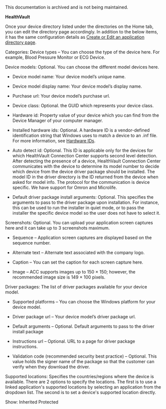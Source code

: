 This documentation is archived and is not being maintained.

**HealthVault**

<span></span>
Once your device directory listed under the directories on the <span class="label">Home</span> tab, you can edit the directory page accordingly. In addition to the below items, it has the same configuration details as <span>[Create or Edit an application directory page](acc-create-or-edit-an-application-directory-page.md)</span>.

<span id="Section1"></span>
<span class="label">Categories</span>: Device types – You can choose the type of the device here. For example, Blood Pressure Monitor or ECG Device.

<span class="label">Device models</span>: Optional. You can choose the different model devices here.

-   <span class="label">Device model name</span>: Your device model’s unique name.

-   <span class="label">Device model display name</span>: Your device model’s display name.

-   <span class="label">Purchase url</span>: Your device model’s purchase url.

-   <span class="label">Device class</span>: Optional. the GUID which represents your device class.

-   <span class="label">Hardware id</span>: Property value of your device which you can find from the Device Manager of your computer manager.

-   <span class="label">Installed hardware ids</span>: Optional. A hardware ID is a vendor-defined identification string that Windows uses to match a device to an .inf file. For more information, see [Hardware IDs](https://msdn.microsoft.com/en-us/library/windows/hardware/ff546152(v=vs.85).aspx).

-   <span class="label">Auto detect id</span>: Optional. This ID is applicable only for the devices for which HealthVault Connection Center supports second level detection. After detecting the presence of a device, HealthVault Connection Center communicates with the device to determine its model number to decide which device from the device driver package should be installed. The model ID in the driver directory is the ID returned from the device when asked for model info. The protocol for the communication is device specific. We have support for Omron and Microlife.

-   <span class="label">Default driver package install arguments</span>: Optional. This specifies the arguments to pass to the driver package upon installation. For instance, this can be used to run the installer in quiet mode, or to pass the installer the specific device model so the user does not have to select it.

<span class="label">Screenshots</span>: Optional. You can upload your application screen captures here and it can take up to 3 screenshots maximum.

-   <span class="label">Sequence</span> – Application screen captures are displayed based on the sequence number.

-   <span class="label">Alternate text</span> – Alternate text associated with the company logo.

-   <span class="label">Caption</span> – You can set the caption for each screen capture here.

-   <span class="label">Image</span> – ACC supports images up to 150 × 150; however, the recommended image size is 149 × 100 pixels.

<span class="label">Driver packages</span>: The list of driver packages available for your device model.

-   <span class="label">Supported platforms</span> – You can choose the Windows platform for your device model.

-   <span class="label">Driver package url</span> – Your device model’s driver package url.

-   <span class="label">Default arguments</span> – Optional. Default arguments to pass to the driver install package

-   <span class="label">Instructions url</span> – Optional. URL to a page for driver package instructions.

-   <span class="label">Validation code</span> (recommended security best practice) – Optional. This value holds the signer name of the package so that the customer can verify when they download the driver.

<span class="label">Supported locations</span>: Specifies the countries/regions where the device is available. There are 2 options to specify the locations. The first is to use a linked application's supported locations by selecting an application from the dropdown list. The second is to set a device's supported location directly.

<span>Show:</span> Inherited Protected
